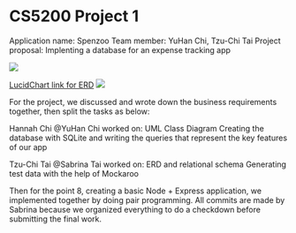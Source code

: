 # CS5200 Project 1

Application name: Spenzoo
Team member: YuHan Chi, Tzu-Chi Tai
Project proposal: Implenting a database for an expense tracking app

![](B.%20UML%20Class%20Diagram.png)

[LucidChart link for ERD](https://lucid.app/lucidchart/2b9924ee-fb2f-4fab-bcd1-8643e0d98fc2/view)
![](C.%20ER%20Diagram.png)

For the project, we discussed and wrote down the business requirements together, then split the tasks as below:

Hannah Chi @YuHan Chi worked on:
UML Class Diagram
Creating the database with SQLite and writing the queries that represent the key features of our app

Tzu-Chi Tai @Sabrina Tai worked on:
ERD and relational schema
Generating test data with the help of Mockaroo

Then for the point 8, creating a basic Node + Express application, we implemented together by doing pair programming. All commits are made by Sabrina because we organized everything to do a checkdown before submitting the final work.
